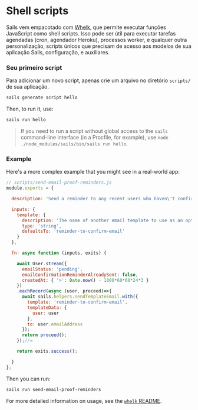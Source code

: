 # Shell scripts

Sails vem empacotado com [Whelk](https://github.com/sailshq/whelk), que permite executar funções JavaScript como shell scripts. Isso pode ser útil para executar tarefas agendadas (cron, agendador Heroku), processos worker, e qualquer outra personalização, scripts únicos que precisam de acesso aos modelos de sua aplicação Sails, configuração, e auxiliares.


### Seu primeiro script

Para adicionar um novo script, apenas crie um arquivo no diretório `scripts/` de sua aplicação.

```bash
sails generate script hello
```

Then, to run it, use:

```bash
sails run hello
```

> If you need to run a script without global access to the `sails` command-line interface (in a Procfile, for example), use `node ./node_modules/sails/bin/sails run hello`.

### Example

Here's a more complex example that you might see in a real-world app:

```js
// scripts/send-email-proof-reminders.js
module.exports = {

  description: 'Send a reminder to any recent users who haven\'t confirmed their email address yet.',

  inputs: {
    template: {
      description: 'The name of another email template to use as an optional override.',
      type: 'string',
      defaultsTo: 'reminder-to-confirm-email'
    }
  },

  fn: async function (inputs, exits) {

    await User.stream({
      emailStatus: 'pending',
      emailConfirmationReminderAlreadySent: false,
      createdAt: { '>': Date.now() - 1000*60*60*24*3 }
    })
    .eachRecord(async (user, proceed)=>{
      await sails.helpers.sendTemplateEmail.with({
        template: 'reminder-to-confirm-email',
        templateData: {
          user: user
        },
        to: user.emailAddress
      });
      return proceed();
    });//∞

    return exits.success();

  }
};
```

Then you can run:

```bash
sails run send-email-proof-reminders
```

For more detailed information on usage, see the [`whelk` README](https://github.com/sailshq/whelk/blob/master/README.md).

<docmeta name="displayName" value="Shell scripts">
<docmeta name="nextUpLink" value="/documentation/concepts/models-and-orm">
<docmeta name="nextUpName" value="Models and ORM">
